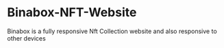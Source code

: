 # Binabox-NFT-Website
Binabox is a fully responsive Nft Collection website and also responsive to other devices
